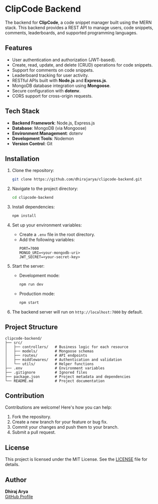 # ClipCode Backend

The backend for **ClipCode**, a code snippet manager built using the MERN stack. This backend provides a REST API to manage users, code snippets, comments, leaderboards, and supported programming languages.

## Features

- User authentication and authorization (JWT-based).
- Create, read, update, and delete (CRUD) operations for code snippets.
- Support for comments on code snippets.
- Leaderboard tracking for user activity.
- RESTful APIs built with **Node.js** and **Express.js**.
- MongoDB database integration using **Mongoose**.
- Secure configuration with **dotenv**.
- CORS support for cross-origin requests.

## Tech Stack

- **Backend Framework**: Node.js, Express.js
- **Database**: MongoDB (via Mongoose)
- **Environment Management**: dotenv
- **Development Tools**: Nodemon
- **Version Control**: Git

## Installation

1. Clone the repository:

   ```bash
   git clone https://github.com/dhirajarya/clipcode-backend.git
   ```

2. Navigate to the project directory:

   ```bash
   cd clipcode-backend
   ```

3. Install dependencies:

   ```bash
   npm install
   ```

4. Set up your environment variables:
   - Create a `.env` file in the root directory.
   - Add the following variables:
     ```env
     PORT=7000
     MONGO_URI=<your-mongodb-uri>
     JWT_SECRET=<your-secret-key>
     ```

5. Start the server:
   - Development mode:
     ```bash
     npm run dev
     ```
   - Production mode:
     ```bash
     npm start
     ```

6. The backend server will run on `http://localhost:7000` by default.

## Project Structure

```
clipcode-backend/
├── src/
│   ├── controllers/   # Business logic for each resource
│   ├── models/        # Mongoose schemas
│   ├── routes/        # API endpoints
│   ├── middlewares/   # Authentication and validation
│   └── utils/         # Helper functions
├── .env               # Environment variables
├── .gitignore         # Ignored files
├── package.json       # Project metadata and dependencies
└── README.md          # Project documentation
```

## Contribution

Contributions are welcome! Here's how you can help:

1. Fork the repository.
2. Create a new branch for your feature or bug fix.
3. Commit your changes and push them to your branch.
4. Submit a pull request.

## License

This project is licensed under the MIT License. See the [LICENSE](LICENSE) file for details.

## Author

**Dhiraj Arya**  
[GitHub Profile](https://github.com/dhirajarya)  

